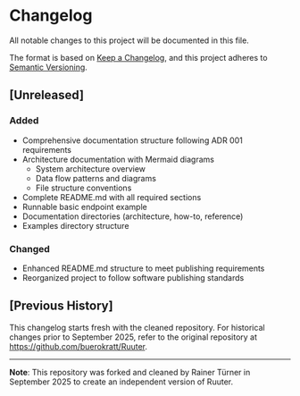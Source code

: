 # Changelog

All notable changes to this project will be documented in this file.

The format is based on [Keep a Changelog](https://keepachangelog.com/en/1.0.0/),
and this project adheres to [Semantic Versioning](https://semver.org/spec/v2.0.0.html).

## [Unreleased]

### Added
- Comprehensive documentation structure following ADR 001 requirements
- Architecture documentation with Mermaid diagrams
  - System architecture overview
  - Data flow patterns and diagrams
  - File structure conventions
- Complete README.md with all required sections
- Runnable basic endpoint example
- Documentation directories (architecture, how-to, reference)
- Examples directory structure

### Changed
- Enhanced README.md structure to meet publishing requirements
- Reorganized project to follow software publishing standards

## [Previous History]

This changelog starts fresh with the cleaned repository. For historical changes prior to September 2025, refer to the original repository at https://github.com/buerokratt/Ruuter.

---

**Note**: This repository was forked and cleaned by Rainer Türner in September 2025 to create an independent version of Ruuter.
